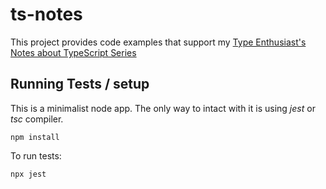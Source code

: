 
# ts-notes

This project provides code examples that support my 
[Type Enthusiast's Notes about TypeScript Series](https://rpeszek.github.io/posts/2021-12-12-ts-types-part1.html)


## Running Tests / setup

This is a minimalist node app. The only way to intact with it is using _jest_ or _tsc_ compiler.

```
npm install
```

To run tests:

```
npx jest
```